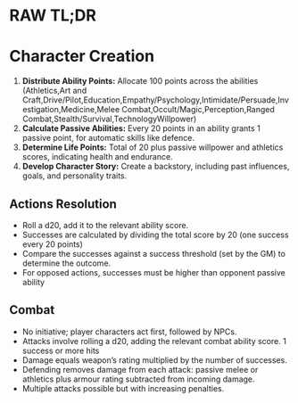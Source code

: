# RAW TL;DR

# Character Creation

1. **Distribute Ability Points:** Allocate 100 points across the abilities (Athletics,Art and Craft,Drive/Pilot,Education,Empathy/Psychology,Intimidate/Persuade,Investigation,Medicine,Melee Combat,Occult/Magic,Perception,Ranged Combat,Stealth/Survival,TechnologyWillpower)
2. **Calculate Passive Abilities:** Every 20 points in an ability grants 1 passive point, for automatic skills like defence.
3. **Determine Life Points:** Total of 20 plus passive willpower and athletics scores, indicating health and endurance.
4. **Develop Character Story:** Create a backstory, including past influences, goals, and personality traits.

## Actions Resolution

- Roll a d20, add it to the relevant ability score.
- Successes are calculated by dividing the total score by 20 (one success every 20 points)
- Compare the successes against a success threshold (set by the GM) to determine the outcome.
- For opposed actions, successes must be higher than opponent passive ability

## Combat

- No initiative; player characters act first, followed by NPCs.
- Attacks involve rolling a d20, adding the relevant combat ability score. 1 success or more hits
- Damage equals weapon’s rating multiplied by the number of successes.
- Defending removes damage from each attack: passive melee or athletics plus armour rating subtracted from incoming damage.
- Multiple attacks possible but with increasing penalties.
